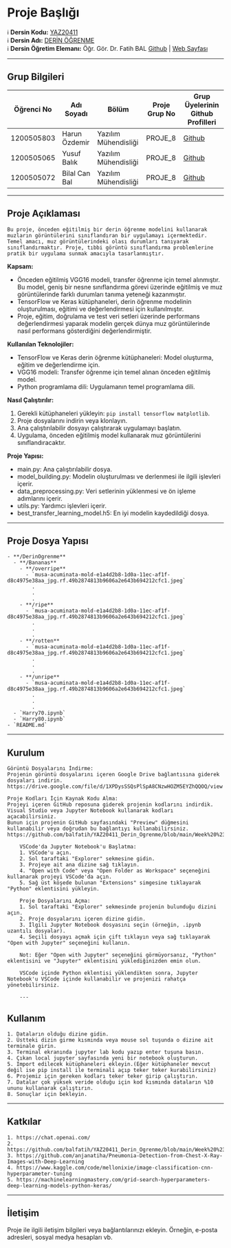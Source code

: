 # Proje Başlığı

:information_source: **Dersin Kodu:** [YAZ20411](https://ebp.klu.edu.tr/Ders/dersDetay/YAZ20411/716026/tr)  
:information_source: **Dersin Adı:** [DERİN ÖĞRENME](https://ebp.klu.edu.tr/Ders/dersDetay/YAZ20411/716026/tr)  
:information_source: **Dersin Öğretim Elemanı:** Öğr. Gör. Dr. Fatih BAL  [Github](https://github.com/balfatih)   |    [Web Sayfası](https://balfatih.github.io/)
   
---

## Grup Bilgileri

| Öğrenci No | Adı Soyadı           | Bölüm          		   | Proje Grup No | Grup Üyelerinin Github Profilleri                 |
|------------|----------------------|--------------------------|---------------|---------------------------------------------------|
| 1200505803 | Harun Özdemir		| Yazılım Mühendisliği     | PROJE_8       | [Github](https://github.com/hrnozdm)     	   |
| 1200505065 | Yusuf  Balık   		| Yazılım Mühendisliği     | PROJE_8       | [Github](https://github.com/Yusuf4916)    	   |
| 1200505072 | Bilal Can Bal  | Yazılım Mühendisliği     | PROJE_8       | [Github](https://github.com/BilalCanBal)   	   |

---

## Proje Açıklaması

	Bu proje, önceden eğitilmiş bir derin öğrenme modelini kullanarak muzların görüntülerini sınıflandıran bir uygulamayı içermektedir. Temel amacı, muz görüntülerindeki olası durumları tanıyarak sınıflandırmaktır. Proje, tıbbi görüntü sınıflandırma problemlerine pratik bir uygulama sunmak amacıyla tasarlanmıştır.

**Kapsam:**
- Önceden eğitilmiş VGG16 modeli, transfer öğrenme için temel alınmıştır. Bu model, geniş bir nesne sınıflandırma görevi üzerinde eğitilmiş ve muz görüntülerinde farklı durumları tanıma yeteneği kazanmıştır.
- TensorFlow ve Keras kütüphaneleri, derin öğrenme modelinin oluşturulması, eğitimi ve değerlendirmesi için kullanılmıştır.
- Proje, eğitim, doğrulama ve test veri setleri üzerinde performans değerlendirmesi yaparak modelin gerçek dünya muz görüntülerinde nasıl performans gösterdiğini değerlendirmiştir.

**Kullanılan Teknolojiler:**
- TensorFlow ve Keras derin öğrenme kütüphaneleri: Model oluşturma, eğitim ve değerlendirme için.
- VGG16 modeli: Transfer öğrenme için temel alınan önceden eğitilmiş model.
- Python programlama dili: Uygulamanın temel programlama dili.

**Nasıl Çalıştırılır:**
1. Gerekli kütüphaneleri yükleyin: `pip install tensorflow matplotlib`.
2. Proje dosyalarını indirin veya klonlayın.
3. Ana çalıştırılabilir dosyayı çalıştırarak uygulamayı başlatın.
4. Uygulama, önceden eğitilmiş model kullanarak muz görüntülerini sınıflandıracaktır.

**Proje Yapısı:**
- main.py: Ana çalıştırılabilir dosya.
- model_building.py: Modelin oluşturulması ve derlenmesi ile ilgili işlevleri içerir.
- data_preprocessing.py: Veri setlerinin yüklenmesi ve ön işleme adımlarını içerir.
- utils.py: Yardımcı işlevleri içerir.
- best_transfer_learning_model.h5: En iyi modelin kaydedildiği dosya.



---



## Proje Dosya Yapısı

	- **/DerinOgrenme**
	  - **/Bananas**
		- **/overripe**
		  - `musa-acuminata-mold-e1a4d2b8-1d0a-11ec-af1f-d8c4975e38aa_jpg.rf.49b2874813b9606a2e643b694212cfc1.jpeg`
			.
			.
			.
		- **/ripe**
		  - `musa-acuminata-mold-e1a4d2b8-1d0a-11ec-af1f-d8c4975e38aa_jpg.rf.49b2874813b9606a2e643b694212cfc1.jpeg`
			.
			.
			.
		- **/rotten**
		  - `musa-acuminata-mold-e1a4d2b8-1d0a-11ec-af1f-d8c4975e38aa_jpg.rf.49b2874813b9606a2e643b694212cfc1.jpeg`
			.
			.
			.
		- **/unripe**
		  - `musa-acuminata-mold-e1a4d2b8-1d0a-11ec-af1f-d8c4975e38aa_jpg.rf.49b2874813b9606a2e643b694212cfc1.jpeg`
			.
			.
			.
	  - `Harry70.ipynb`
	  - `Harry80.ipynb`
	- `README.md`

---

## Kurulum


	Görüntü Dosyalarını İndirme:
	Projenin görüntü dosyalarını içeren Google Drive bağlantısına giderek dosyaları indirin.
	https://drive.google.com/file/d/1XPDysSSQsPlSpA8CNzwHOZM5EYZhQQOQ/view

	Proje Kodları İçin Kaynak Kodu Alma:
	Projeyi içeren GitHub reposuna giderek projenin kodlarını indirdik. Visual Studio veya Jupyter Notebook kullanarak kodları açacabilirsiniz.
	Bunun için projenin GitHub sayfasındaki "Preview" düğmesini kullanabilir veya doğrudan bu bağlantıyı kullanabilirsiniz.
	https://github.com/balfatih/YAZ20411_Derin_Ogrenme/blob/main/Week%20%2311/19122023_Derin_Ogrenme_Online_Dersi.ipynb

		VSCode'da Jupyter Notebook'u Başlatma:
		1. VSCode'u açın.
		2. Sol taraftaki "Explorer" sekmesine gidin.
		3. Projeye ait ana dizine sağ tıklayın.
		4. "Open with Code" veya "Open Folder as Workspace" seçeneğini kullanarak projeyi VSCode'da açın.
		5. Sağ üst köşede bulunan "Extensions" simgesine tıklayarak "Python" eklentisini yükleyin.

		Proje Dosyalarını Açma:
		1. Sol taraftaki "Explorer" sekmesinde projenin bulunduğu dizini açın.
		2. Proje dosyalarını içeren dizine gidin.
		3. İlgili Jupyter Notebook dosyasını seçin (örneğin, .ipynb uzantılı dosyalar).
		4. Seçili dosyayı açmak için çift tıklayın veya sağ tıklayarak "Open with Jupyter" seçeneğini kullanın.

		Not: Eğer "Open with Jupyter" seçeneğini görmüyorsanız, "Python" eklentisini ve "Jupyter" eklentisini yüklediğinizden emin olun.

		VSCode içinde Python eklentisi yüklendikten sonra, Jupyter Notebook'u VSCode içinde kullanabilir ve projenizi rahatça yönetebilirsiniz.

		---

## Kullanım
	
	1. Dataların olduğu dizine gidin.
	2. Üstteki dizin girme kısmında veya mouse sol tuşunda o dizine ait terminale girin.
	3. Terminal ekranında jupyter lab kodu yazıp enter tuşuna basın.
	4. Çıkan local jupyter sayfasında yeni bir notebook oluşturun.
	5. Import edilecek kütüphaneleri ekleyin.(Eğer kütüphaneler mevcut değil ise pip install ile terminali açıp teker teker kurabilirsiniz)
	6. Projemiz için gereken kodları teker teker girip çalıştırın.
	7. Datalar çok yüksek veride olduğu için kod kısmında dataların %10 ununu kullanarak çalıştırın.
	8. Sonuçlar için bekleyin.
---

## Katkılar

	1. https://chat.openai.com/
	2. https://github.com/balfatih/YAZ20411_Derin_Ogrenme/blob/main/Week%20%2311/19122023_Derin_Ogrenme_Online_Dersi.ipynb
	3. https://github.com/anjanatiha/Pneumonia-Detection-from-Chest-X-Ray-Images-with-Deep-Learning
	4. https://www.kaggle.com/code/mellonixie/image-classification-cnn-hyperparameter-tuning
	5. https://machinelearningmastery.com/grid-search-hyperparameters-deep-learning-models-python-keras/
	
---

## İletişim

Proje ile ilgili iletişim bilgileri veya bağlantılarınızı ekleyin. Örneğin, e-posta adresleri, sosyal medya hesapları vb.
